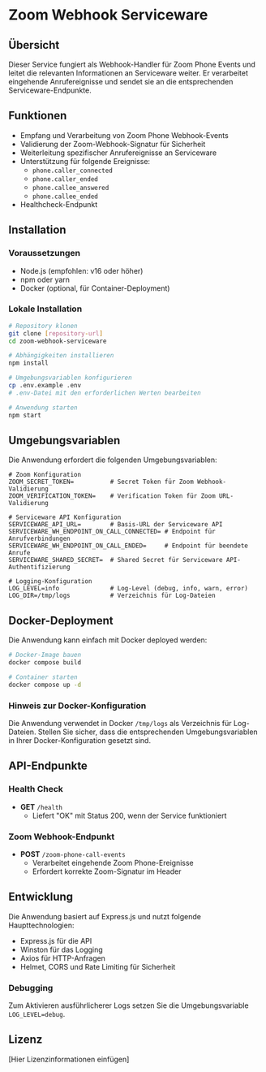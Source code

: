 # Zoom Webhook Serviceware

## Übersicht
Dieser Service fungiert als Webhook-Handler für Zoom Phone Events und leitet die relevanten Informationen an Serviceware weiter. Er verarbeitet eingehende Anrufereignisse und sendet sie an die entsprechenden Serviceware-Endpunkte.

## Funktionen
- Empfang und Verarbeitung von Zoom Phone Webhook-Events
- Validierung der Zoom-Webhook-Signatur für Sicherheit
- Weiterleitung spezifischer Anrufereignisse an Serviceware
- Unterstützung für folgende Ereignisse:
  - `phone.caller_connected`
  - `phone.caller_ended`
  - `phone.callee_answered`
  - `phone.callee_ended`
- Healthcheck-Endpunkt

## Installation

### Voraussetzungen
- Node.js (empfohlen: v16 oder höher)
- npm oder yarn
- Docker (optional, für Container-Deployment)

### Lokale Installation
```bash
# Repository klonen
git clone [repository-url]
cd zoom-webhook-serviceware

# Abhängigkeiten installieren
npm install

# Umgebungsvariablen konfigurieren
cp .env.example .env
# .env-Datei mit den erforderlichen Werten bearbeiten

# Anwendung starten
npm start
```

## Umgebungsvariablen
Die Anwendung erfordert die folgenden Umgebungsvariablen:

```
# Zoom Konfiguration
ZOOM_SECRET_TOKEN=          # Secret Token für Zoom Webhook-Validierung
ZOOM_VERIFICATION_TOKEN=    # Verification Token für Zoom URL-Validierung

# Serviceware API Konfiguration
SERVICEWARE_API_URL=        # Basis-URL der Serviceware API
SERVICEWARE_WH_ENDPOINT_ON_CALL_CONNECTED= # Endpoint für Anrufverbindungen
SERVICEWARE_WH_ENDPOINT_ON_CALL_ENDED=     # Endpoint für beendete Anrufe
SERVICEWARE_SHARED_SECRET=  # Shared Secret für Serviceware API-Authentifizierung

# Logging-Konfiguration
LOG_LEVEL=info              # Log-Level (debug, info, warn, error)
LOG_DIR=/tmp/logs           # Verzeichnis für Log-Dateien
```

## Docker-Deployment
Die Anwendung kann einfach mit Docker deployed werden:

```bash
# Docker-Image bauen
docker compose build

# Container starten
docker compose up -d
```

### Hinweis zur Docker-Konfiguration
Die Anwendung verwendet in Docker `/tmp/logs` als Verzeichnis für Log-Dateien. Stellen Sie sicher, dass die entsprechenden Umgebungsvariablen in Ihrer Docker-Konfiguration gesetzt sind.

## API-Endpunkte

### Health Check
- **GET** `/health`
  - Liefert "OK" mit Status 200, wenn der Service funktioniert

### Zoom Webhook-Endpunkt
- **POST** `/zoom-phone-call-events`
  - Verarbeitet eingehende Zoom Phone-Ereignisse
  - Erfordert korrekte Zoom-Signatur im Header

## Entwicklung
Die Anwendung basiert auf Express.js und nutzt folgende Haupttechnologien:
- Express.js für die API
- Winston für das Logging
- Axios für HTTP-Anfragen
- Helmet, CORS und Rate Limiting für Sicherheit

### Debugging
Zum Aktivieren ausführlicherer Logs setzen Sie die Umgebungsvariable `LOG_LEVEL=debug`.

## Lizenz
[Hier Lizenzinformationen einfügen]
